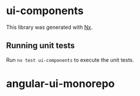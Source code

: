 # ui-components

This library was generated with [Nx](https://nx.dev).

## Running unit tests

Run `nx test ui-components` to execute the unit tests.
# angular-ui-monorepo
